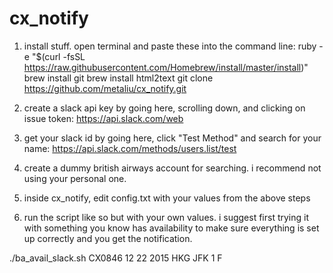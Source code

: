 # cx_notify
1. install stuff. open terminal and paste these into the command line:
ruby -e "$(curl -fsSL https://raw.githubusercontent.com/Homebrew/install/master/install)"
brew install git
brew install html2text
git clone https://github.com/metaliu/cx_notify.git

2. create a slack api key by going here, scrolling down, and clicking on issue token:
https://api.slack.com/web

3. get your slack id by going here, click "Test Method" and search for your name:
https://api.slack.com/methods/users.list/test 

4. create a dummy british airways account for searching. i recommend not using
your personal one.

5. inside cx_notify, edit config.txt with your values from the above steps

6. run the script like so but with your own values. i suggest first trying it
   with something you know has availability to make sure everything is set up
   correctly and you get the notification.

./ba_avail_slack.sh CX0846 12 22 2015 HKG JFK 1 F
